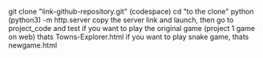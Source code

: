 git clone "link-github-repository.git" (codespace)
cd "to the clone" 
python (python3) -m http.server 
copy the server link and launch, then go to project_code and test
if you want to play the original game (project 1 game on web) thats Towns-Explorer.html
if you want to play snake game, thats newgame.html
